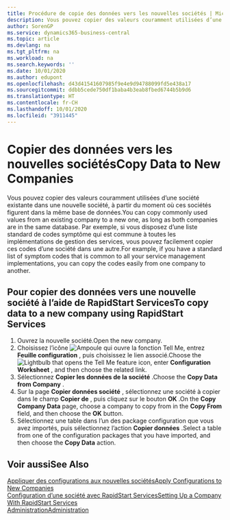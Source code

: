 ```yaml
---
title: Procédure de copie des données vers les nouvelles sociétés | Microsoft Docs
description: Vous pouvez copier des valeurs couramment utilisées d’une société existante dans une nouvelle société, à partir du moment où ces sociétés figurent dans la même base de données. Par exemple, si vous disposez d’une liste standard de codes symptôme qui est commune à toutes les implémentations de gestion des services, vous pouvez facilement copier ces codes d’une société dans une autre.
author: SorenGP
ms.service: dynamics365-business-central
ms.topic: article
ms.devlang: na
ms.tgt_pltfrm: na
ms.workload: na
ms.search.keywords: ''
ms.date: 10/01/2020
ms.author: edupont
ms.openlocfilehash: d43d41541607985f9e4e9d94788099fd5e438a17
ms.sourcegitcommit: ddbb5cede750df1baba4b3eab8fbed6744b5b9d6
ms.translationtype: HT
ms.contentlocale: fr-CH
ms.lasthandoff: 10/01/2020
ms.locfileid: "3911445"
---
```

# <a name="copy-data-to-new-companies"></a><span data-ttu-id="d29b6-104">Copier des données vers les nouvelles sociétés</span><span class="sxs-lookup"><span data-stu-id="d29b6-104">Copy Data to New Companies</span></span>
<span data-ttu-id="d29b6-105">Vous pouvez copier des valeurs couramment utilisées d’une société existante dans une nouvelle société, à partir du moment où ces sociétés figurent dans la même base de données.</span><span class="sxs-lookup"><span data-stu-id="d29b6-105">You can copy commonly used values from an existing company to a new one, as long as both companies are in the same database.</span></span> <span data-ttu-id="d29b6-106">Par exemple, si vous disposez d’une liste standard de codes symptôme qui est commune à toutes les implémentations de gestion des services, vous pouvez facilement copier ces codes d’une société dans une autre.</span><span class="sxs-lookup"><span data-stu-id="d29b6-106">For example, if you have a standard list of symptom codes that is common to all your service management implementations, you can copy the codes easily from one company to another.</span></span>  

## <a name="to-copy-data-to-a-new-company-using-rapidstart-services"></a><span data-ttu-id="d29b6-107">Pour copier des données vers une nouvelle société à l’aide de RapidStart Services</span><span class="sxs-lookup"><span data-stu-id="d29b6-107">To copy data to a new company using RapidStart Services</span></span>  
1. <span data-ttu-id="d29b6-108">Ouvrez la nouvelle société.</span><span class="sxs-lookup"><span data-stu-id="d29b6-108">Open the new company.</span></span>  
2. <span data-ttu-id="d29b6-109">Choisissez l’icône ![Ampoule qui ouvre la fonction Tell Me](media/ui-search/search_small.png "Dites-moi ce que vous voulez faire"), entrez **Feuille configuration** , puis choisissez le lien associé.</span><span class="sxs-lookup"><span data-stu-id="d29b6-109">Choose the ![Lightbulb that opens the Tell Me feature](media/ui-search/search_small.png "Tell me what you want to do") icon, enter **Configuration Worksheet** , and then choose the related link.</span></span>  
3. <span data-ttu-id="d29b6-110">Sélectionnez **Copier les données de la société** .</span><span class="sxs-lookup"><span data-stu-id="d29b6-110">Choose the **Copy Data from Company** .</span></span>  
4. <span data-ttu-id="d29b6-111">Sur la page **Copier données société** , sélectionnez une société à copier dans le champ **Copier de** , puis cliquez sur le bouton **OK** .</span><span class="sxs-lookup"><span data-stu-id="d29b6-111">On the **Copy Company Data** page, choose a company to copy from in the **Copy From** field, and then choose the **OK** button.</span></span>  
5. <span data-ttu-id="d29b6-112">Sélectionnez une table dans l’un des package configuration que vous avez importés, puis sélectionnez l’action **Copier données** .</span><span class="sxs-lookup"><span data-stu-id="d29b6-112">Select a table from one of the configuration packages that you have imported, and then choose the **Copy Data** action.</span></span>

## <a name="see-also"></a><span data-ttu-id="d29b6-113">Voir aussi</span><span class="sxs-lookup"><span data-stu-id="d29b6-113">See Also</span></span>
[<span data-ttu-id="d29b6-114">Appliquer des configurations aux nouvelles sociétés</span><span class="sxs-lookup"><span data-stu-id="d29b6-114">Apply Configurations to New Companies</span></span>](admin-apply-configuration-to-new-companies.md)  
[<span data-ttu-id="d29b6-115">Configuration d’une société avec RapidStart Services</span><span class="sxs-lookup"><span data-stu-id="d29b6-115">Setting Up a Company With RapidStart Services</span></span>](admin-set-up-a-company-with-rapidstart.md)  
[<span data-ttu-id="d29b6-116">Administration</span><span class="sxs-lookup"><span data-stu-id="d29b6-116">Administration</span></span>](admin-setup-and-administration.md)
